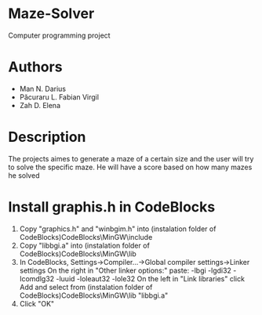 # Maze-Solver
 Computer programming project
 
# Authors
  - Man N. Darius
  - Păcuraru L. Fabian Virgil
  - Zah D. Elena
  
 # Description
   The projects aimes to generate a maze of a certain size and the user will try to solve the specific maze. He will have a score based  on how many mazes he solved

# Install graphis.h in CodeBlocks
   1. Copy "graphics.h" and "winbgim.h" into (instalation folder of CodeBlocks)CodeBlocks\MinGW\include
   2. Copy "libbgi.a" into (instalation folder of CodeBlocks)CodeBlocks\MinGW\lib
   3. In CodeBlocks, Settings->Compiler...->Global compiler settings->Linker settings
      On the right in "Other linker options:" paste: -lbgi -lgdi32 -lcomdlg32 -luuid -loleaut32 -lole32
      On the left in "Link libraries" click Add and select from (instalation folder of CodeBlocks)CodeBlocks\MinGW\lib "libbgi.a"
   4. Click "OK"
